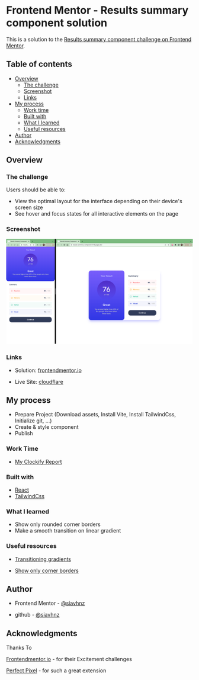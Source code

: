 # Frontend Mentor - Results summary component solution

This is a solution to the [Results summary component challenge on Frontend Mentor](https://www.frontendmentor.io/challenges/results-summary-component-CE_K6s0maV).

## Table of contents

- [Overview](#overview)
  - [The challenge](#the-challenge)
  - [Screenshot](#screenshot)
  - [Links](#links)
- [My process](#my-process)
  - [Work time](#work-time)
  - [Built with](#built-with)
  - [What I learned](#what-i-learned)
  - [Useful resources](#useful-resources)
- [Author](#author)
- [Acknowledgments](#acknowledgments)

## Overview

### The challenge

Users should be able to:

- View the optimal layout for the interface depending on their device's screen size
- See hover and focus states for all interactive elements on the page

### Screenshot

![screenshot](./screenshot/screenshot.png)

### Links

- Solution: [frontendmentor.io](https://www.frontendmentor.io/solutions/results-summary-component-CI-Nr87wtD)

- Live Site: [cloudflare](https://results-summary-component-4m6.pages.dev/)

## My process

- Prepare Project (Download assets, Install Vite, Install TailwindCss, Initialize git, ...)
- Create & style component
- Publish

### Work Time

- [My Clockify Report](https://app.clockify.me/shared/6486df31e79f0e1e7b886d2b)

### Built with

- [React](https://react.dev/)
- [TailwindCss](https://tailwindcss.com/)

### What I learned

- Show only rounded corner borders
- Make a smooth transition on linear gradient

### Useful resources

- [Transitioning gradients](https://keithjgrant.com/posts/2017/07/transitioning-gradients/)

- [Show only corner borders](https://stackoverflow.com/a/14388399)

## Author

- Frontend Mentor - [@siavhnz](https://www.frontendmentor.io/profile/siavhnz)

- github - [@siavhnz](https://www.github.com/siavhnz)

## Acknowledgments

Thanks To

[Frontendmentor.io](https://www.frontendmentor.io/challenges) - for their Excitement challenges  

[Perfect Pixel](https://chrome.google.com/webstore/detail/perfectpixel-by-welldonec/dkaagdgjmgdmbnecmcefdhjekcoceebi?hl=en) - for such a great extension